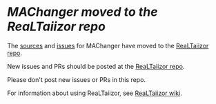# *MAChanger moved to the ReaLTaiizor repo*

The [sources](https://github.com/Taiizor/ReaLTaiizor/tree/develop/ready/ReaLTaiizor.MAChanger) and [issues](https://github.com/Taiizor/ReaLTaiizor/issues?q=is%3Aopen+is%3Aissue) for MAChanger have moved to the [ReaLTaiizor repo](https://github.com/Taiizor/ReaLTaiizor).

New issues and PRs should be posted at the [ReaLTaiizor repo](https://github.com/Taiizor/ReaLTaiizor).

Please don't post new issues or PRs in this repo.

For information about using ReaLTaiizor, see [ReaLTaiizor wiki](https://github.com/Taiizor/ReaLTaiizor/wiki).